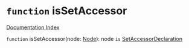 # `function` isSetAccessor

[Documentation Index](../README.md)

`function` isSetAccessor(node: [Node](../interface.Node/README.md)): node `is` [SetAccessorDeclaration](../interface.SetAccessorDeclaration/README.md)